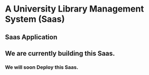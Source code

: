 # A University Library Management System (Saas)
## Saas Application

## We are currently building this Saas.
### We will soon Deploy this Saas.